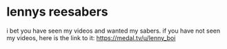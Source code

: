 # lennys reesabers
i bet you have seen my videos and wanted my sabers. 
if you have not seen my videos, here is the link to it: 
https://medal.tv/u/lenny_boi
